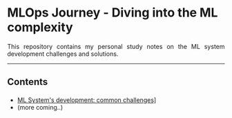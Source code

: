 # MLOps Journey - Diving into the ML complexity

<p align="justify">
This repository contains my personal study notes on the ML system development challenges and solutions.
</p>

---
## Contents <p id="contents"></p>

- <a href="https://github.com/KattsonBastos/mlops-journey/blob/main/study-notes/challenges.md"> ML System's development: common challenges]</a>
- (more coming..)